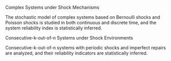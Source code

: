 Complex Systems under Shock Mechanisms

The stochastic model of complex systems based on Bernoulli shocks and Poisson shocks is studied in both continuous and discrete time, and the system reliability index is statistically inferred.


Consecutive-k-out-of-n Systems under Shock Environments

Consecutive-k-out-of-n systems with periodic shocks and imperfect repairs are analyzed, and their reliability indicators are statistically inferred.



